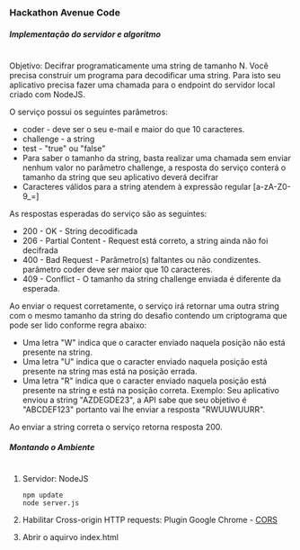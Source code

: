 ### Hackathon Avenue Code
##### Implementação do servidor e algoritmo
#
Objetivo: Decifrar programaticamente uma string de tamanho N.
Você precisa construir um programa para decodificar uma string. Para isto seu aplicativo precisa fazer uma chamada para o endpoint do servidor local criado com NodeJS. 

O serviço possui os seguintes parâmetros:
* coder - deve ser o seu e-mail e maior do que 10 caracteres.
* challenge - a string 
* test - "true" ou "false"
* Para saber o tamanho da string, basta realizar uma chamada sem enviar nenhum valor no parâmetro challenge, a resposta do serviço conterá o tamanho da string que seu aplicativo deverá decifrar 
* Caracteres válidos para a string atendem à expressão regular [a-zA-Z0-9_=]

As respostas esperadas do serviço são as seguintes:
* 200 - OK - String decodificada
* 206 - Partial Content - Request está correto, a string ainda não foi decifrada
* 400 - Bad Request - Parâmetro(s) faltantes ou não condizentes. parâmetro coder deve ser maior que 10 caracteres.
* 409 - Conflict - O tamanho da string challenge enviada é diferente da esperada.

Ao enviar o request corretamente, o serviço irá retornar uma outra string com o mesmo tamanho da string do desafio contendo um criptograma que pode ser lido conforme regra abaixo:
- Uma letra "W" indica que o caracter enviado naquela posição não está presente na string.
- Uma letra "U" indica que o caracter enviado naquela posição está presente na string mas está na posição errada.
- Uma letra "R" indica que o caracter enviado naquela posição está presente na string e está na posição correta.
Exemplo: Seu aplicativo enviou a string "AZDEGDE23", a API sabe que seu objetivo é "ABCDEF123" portanto vai lhe enviar a resposta "RWUUWUURR".

Ao enviar a string correta o serviço retorna resposta 200.

##### Montando o Ambiente
#
1. Servidor: NodeJS
    ```
    npm update
    node server.js
    ```
2. Habilitar Cross-origin HTTP requests: Plugin Google Chrome - [CORS]

3. Abrir o aquirvo index.html

[CORS]: <https://chrome.google.com/webstore/detail/allow-control-allow-origi/nlfbmbojpeacfghkpbjhddihlkkiljbi>